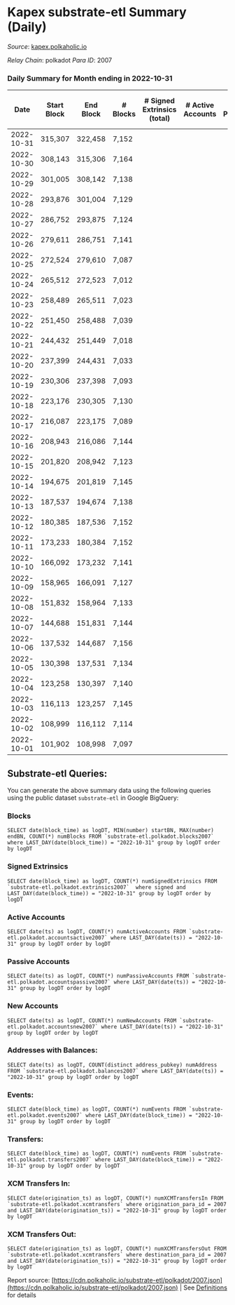 # Kapex substrate-etl Summary (Daily)

_Source_: [kapex.polkaholic.io](https://kapex.polkaholic.io)

*Relay Chain*: polkadot
*Para ID*: 2007



### Daily Summary for Month ending in 2022-10-31


| Date | Start Block | End Block | # Blocks | # Signed Extrinsics (total) | # Active Accounts | # Passive | # New | # Addresses with Balances | # Events | # Transfers | # XCM Transfers In | # XCM Transfers Out | Issues | 
| ---- | ----------- | --------- | -------- | --------------------------- | ----------------- | --------- | ----- | ------------------------- | -------- | ----------- | ------------------ | ------------------- | ------ |
| 2022-10-31 | 315,307 | 322,458 | 7,152 |  |  |  |  | 3 | 14,308 |   |   |   |  |
| 2022-10-30 | 308,143 | 315,306 | 7,164 |  |  |  |  |  | 14,332 |   |   |   |  |
| 2022-10-29 | 301,005 | 308,142 | 7,138 |  |  |  |  |  | 14,280 |   |   |   |  |
| 2022-10-28 | 293,876 | 301,004 | 7,129 |  |  |  |  |  | 14,262 |   |   |   |  |
| 2022-10-27 | 286,752 | 293,875 | 7,124 |  |  |  |  |  | 14,252 |   |   |   |  |
| 2022-10-26 | 279,611 | 286,751 | 7,141 |  |  |  |  |  | 14,286 |   |   |   |  |
| 2022-10-25 | 272,524 | 279,610 | 7,087 |  |  |  |  |  | 14,178 |   |   |   |  |
| 2022-10-24 | 265,512 | 272,523 | 7,012 |  |  |  |  |  | 14,028 |   |   |   |  |
| 2022-10-23 | 258,489 | 265,511 | 7,023 |  |  |  |  |  | 14,050 |   |   |   |  |
| 2022-10-22 | 251,450 | 258,488 | 7,039 |  |  |  |  |  | 14,082 |   |   |   |  |
| 2022-10-21 | 244,432 | 251,449 | 7,018 |  |  |  |  |  | 14,040 |   |   |   |  |
| 2022-10-20 | 237,399 | 244,431 | 7,033 |  |  |  |  |  | 14,070 |   |   |   |  |
| 2022-10-19 | 230,306 | 237,398 | 7,093 |  |  |  |  |  | 14,190 |   |   |   |  |
| 2022-10-18 | 223,176 | 230,305 | 7,130 |  |  |  |  |  | 14,264 |   |   |   |  |
| 2022-10-17 | 216,087 | 223,175 | 7,089 |  |  |  |  |  | 14,181 |   |   |   |  |
| 2022-10-16 | 208,943 | 216,086 | 7,144 |  |  |  |  |  | 14,292 |   |   |   |  |
| 2022-10-15 | 201,820 | 208,942 | 7,123 |  |  |  |  |  | 14,250 |   |   |   |  |
| 2022-10-14 | 194,675 | 201,819 | 7,145 |  |  |  |  |  | 14,294 |   |   |   |  |
| 2022-10-13 | 187,537 | 194,674 | 7,138 |  |  |  |  |  | 14,280 |   |   |   |  |
| 2022-10-12 | 180,385 | 187,536 | 7,152 |  |  |  |  |  | 14,308 |   |   |   |  |
| 2022-10-11 | 173,233 | 180,384 | 7,152 |  |  |  |  |  | 14,308 |   |   |   |  |
| 2022-10-10 | 166,092 | 173,232 | 7,141 |  |  |  |  |  | 14,286 |   |   |   |  |
| 2022-10-09 | 158,965 | 166,091 | 7,127 |  |  |  |  |  | 14,258 |   |   |   |  |
| 2022-10-08 | 151,832 | 158,964 | 7,133 |  |  |  |  |  | 14,270 |   |   |   |  |
| 2022-10-07 | 144,688 | 151,831 | 7,144 |  |  |  |  |  | 14,292 |   |   |   |  |
| 2022-10-06 | 137,532 | 144,687 | 7,156 |  |  |  |  |  | 14,316 |   |   |   |  |
| 2022-10-05 | 130,398 | 137,531 | 7,134 |  |  |  |  |  | 14,272 |   |   |   |  |
| 2022-10-04 | 123,258 | 130,397 | 7,140 |  |  |  |  |  | 14,282 |   |   |   |  |
| 2022-10-03 | 116,113 | 123,257 | 7,145 |  |  |  |  |  | 14,294 |   |   |   |  |
| 2022-10-02 | 108,999 | 116,112 | 7,114 |  |  |  |  |  | 14,232 |   |   |   |  |
| 2022-10-01 | 101,902 | 108,998 | 7,097 |  |  |  |  |  | 14,198 |   |   |   |  |

## Substrate-etl Queries:
You can generate the above summary data using the following queries using the public dataset `substrate-etl` in Google BigQuery:


### Blocks
```
SELECT date(block_time) as logDT, MIN(number) startBN, MAX(number) endBN, COUNT(*) numBlocks FROM `substrate-etl.polkadot.blocks2007`  where LAST_DAY(date(block_time)) = "2022-10-31" group by logDT order by logDT
```


### Signed Extrinsics
```
SELECT date(block_time) as logDT, COUNT(*) numSignedExtrinsics FROM `substrate-etl.polkadot.extrinsics2007`  where signed and LAST_DAY(date(block_time)) = "2022-10-31" group by logDT order by logDT
```


### Active Accounts
```
SELECT date(ts) as logDT, COUNT(*) numActiveAccounts FROM `substrate-etl.polkadot.accountsactive2007` where LAST_DAY(date(ts)) = "2022-10-31" group by logDT order by logDT
```


### Passive Accounts
```
SELECT date(ts) as logDT, COUNT(*) numPassiveAccounts FROM `substrate-etl.polkadot.accountspassive2007` where LAST_DAY(date(ts)) = "2022-10-31" group by logDT order by logDT
```


### New Accounts
```
SELECT date(ts) as logDT, COUNT(*) numNewAccounts FROM `substrate-etl.polkadot.accountsnew2007` where LAST_DAY(date(ts)) = "2022-10-31" group by logDT order by logDT
```


### Addresses with Balances:
```
SELECT date(ts) as logDT, COUNT(distinct address_pubkey) numAddress FROM `substrate-etl.polkadot.balances2007` where LAST_DAY(date(ts)) = "2022-10-31" group by logDT order by logDT
```


### Events:
```
SELECT date(block_time) as logDT, COUNT(*) numEvents FROM `substrate-etl.polkadot.events2007` where LAST_DAY(date(block_time)) = "2022-10-31" group by logDT order by logDT
```


### Transfers:
```
SELECT date(block_time) as logDT, COUNT(*) numEvents FROM `substrate-etl.polkadot.transfers2007` where LAST_DAY(date(block_time)) = "2022-10-31" group by logDT order by logDT
```


### XCM Transfers In:
```
SELECT date(origination_ts) as logDT, COUNT(*) numXCMTransfersIn FROM `substrate-etl.polkadot.xcmtransfers` where origination_para_id = 2007 and LAST_DAY(date(origination_ts)) = "2022-10-31" group by logDT order by logDT
```


### XCM Transfers Out:
```
SELECT date(origination_ts) as logDT, COUNT(*) numXCMTransfersOut FROM `substrate-etl.polkadot.xcmtransfers` where destination_para_id = 2007 and LAST_DAY(date(origination_ts)) = "2022-10-31" group by logDT order by logDT
```



Report source: [https://cdn.polkaholic.io/substrate-etl/polkadot/2007.json](https://cdn.polkaholic.io/substrate-etl/polkadot/2007.json) | See [Definitions](/DEFINITIONS.md) for details
